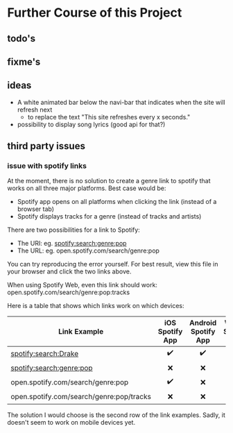 # Further Course of this Project

## todo's

## fixme's

## ideas

* A white animated bar below the navi-bar that indicates when the site will refresh next
  * to replace the text "This site refreshes every x seconds."
* possibility to display song lyrics (good api for that?)

## third party issues

### issue with spotify links

At the moment, there is no solution to create a genre link to spotify that works on all three major platforms.
Best case would be:

* Spotify app opens on all platforms when clicking the link (instead of a browser tab)
* Spotify displays tracks for a genre (instead of tracks and artists)

There are two possibilities for a link to Spotify:

* The URI: eg. <spotify:search:genre:pop>
* The URL: eg. open.spotify.com/search/genre:pop

You can try reproducing the error yourself. For best result, view this file in your browser and click the two links above.

When using Spotify Web, even this link should work: open.spotify.com/search/genre:pop:tracks

Here is a table that shows which links work on which devices:

| Link Example                             |  iOS Spotify App   | Android Spotify App | Win10 Spotify App  | Win10 Spotify Web  |
| ---------------------------------------- | :----------------: | :-----------------: | :----------------: | :----------------: |
| <spotify:search:Drake>                   | :heavy_check_mark: | :heavy_check_mark:  | :heavy_check_mark: |   :interrobang:    |
| <spotify:search:genre:pop>               |        :x:         |         :x:         | :heavy_check_mark: |   :interrobang:    |
| open.spotify.com/search/genre:pop        | :heavy_check_mark: |         :x:         |        :x:         | :heavy_check_mark: |
| open.spotify.com/search/genre:pop/tracks |        :x:         |         :x:         |        :x:         | :heavy_check_mark: |

The solution I would choose is the second row of the link examples. Sadly, it doesn't seem to work on mobile devices yet.
